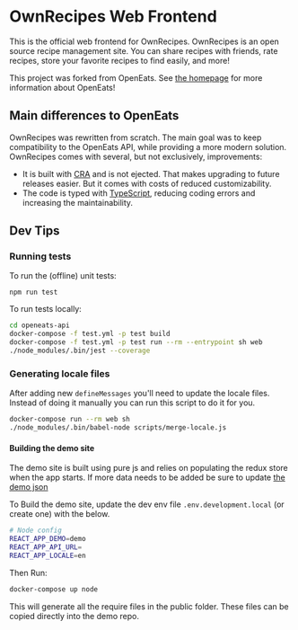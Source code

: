 # OwnRecipes Web Frontend

This is the official web frontend for OwnRecipes. OwnRecipes is an open source recipe management site. You can share recipes with friends, rate recipes, store your favorite recipes to find easily, and more!

This project was forked from OpenEats. See [the homepage](https://github.com/open-eats/OpenEats) for more information about OpenEats!

## Main differences to OpenEats

OwnRecipes was rewritten from scratch. The main goal was to keep compatibility to the OpenEats API, while providing a more modern solution.
OwnRecipes comes with several, but not exclusively, improvements:

* It is built with [CRA](https://create-react-app.dev/) and is not ejected. That makes upgrading to future releases easier. But it comes with costs of reduced customizability.
* The code is typed with [TypeScript](https://www.typescriptlang.org/), reducing coding errors and increasing the maintainability.

## Dev Tips

### Running tests

To run the (offline) unit tests:

```npm run test```

To run tests locally:

```bash
cd openeats-api
docker-compose -f test.yml -p test build
docker-compose -f test.yml -p test run --rm --entrypoint sh web
./node_modules/.bin/jest --coverage
```

### Generating locale files

After adding new `defineMessages` you'll need to update the locale files. Instead of doing it manually you can run this script to do it for you.

```bash
docker-compose run --rm web sh
./node_modules/.bin/babel-node scripts/merge-locale.js
```

#### Building the demo site

The demo site is built using pure js and relies on populating the redux store when the app starts. If more data needs to be added be sure to update [the demo json](https://github.com/ownrecipes/ownrecipes-web/tree/master/modules/common/demo)

To Build the demo site, update the dev env file ```.env.development.local``` (or create one) with the below.

```bash
# Node config
REACT_APP_DEMO=demo
REACT_APP_API_URL=
REACT_APP_LOCALE=en
```

Then Run:

```bash
docker-compose up node
```

This will generate all the require files in the public folder. These files can be copied directly into the demo repo.
